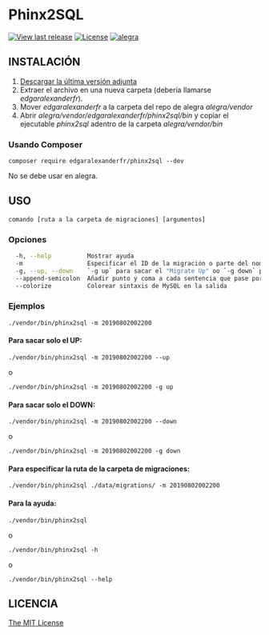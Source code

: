 # Phinx2SQL

[![View last release](https://img.shields.io/badge/version-1.2.0-informational.svg)](https://github.com/edgaralexanderfr/phinx2sql/releases/latest)
[![License](https://img.shields.io/badge/license-MIT-green.svg)](https://opensource.org/licenses/MIT)
[![alegra](https://img.shields.io/badge/alegra-00b19d.svg)](https://www.alegra.com)

## INSTALACIÓN

1. [Descargar la última versión adjunta](https://github.com/edgaralexanderfr/phinx2sql/releases/latest)
2. Extraer el archivo en una nueva carpeta (debería llamarse _edgaralexanderfr_).
3. Mover _edgaralexanderfr_ a la carpeta del repo de alegra _alegra/vendor_
4. Abrir _alegra/vendor/edgaralexanderfr/phinx2sql/bin_ y copiar el ejecutable _phinx2sql_ adentro de la carpeta _alegra/vendor/bin_

### Usando Composer

`composer require edgaralexanderfr/phinx2sql --dev`

No se debe usar en alegra.

## USO

`comando [ruta a la carpeta de migraciones] [argumentos]`

### Opciones

```bash
  -h, --help          Mostrar ayuda
  -m                  Especificar el ID de la migración o parte del nombre del archivo
  -g, --up, --down    `-g up` para sacar el "Migrate Up" oo `-g down` para sacar el "Migrate Down"
  --append-semicolon  Añadir punto y coma a cada sentencia que pase por la función `execute`
  --colorize          Colorear sintaxis de MySQL en la salida
```

### Ejemplos

`./vendor/bin/phinx2sql -m 20190802002200`

#### Para sacar solo el UP:

`./vendor/bin/phinx2sql -m 20190802002200 --up`

o

`./vendor/bin/phinx2sql -m 20190802002200 -g up`

#### Para sacar solo el DOWN:

`./vendor/bin/phinx2sql -m 20190802002200 --down`

o

`./vendor/bin/phinx2sql -m 20190802002200 -g down`

#### Para especificar la ruta de la carpeta de migraciones:

`./vendor/bin/phinx2sql ./data/migrations/ -m 20190802002200`

#### Para la ayuda:

`./vendor/bin/phinx2sql`

o

`./vendor/bin/phinx2sql -h`

o

`./vendor/bin/phinx2sql --help`

## LICENCIA

[The MIT License](https://opensource.org/licenses/MIT)
